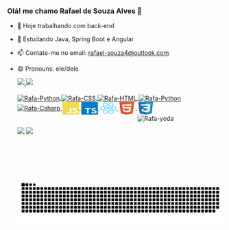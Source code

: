 ### Olá! me chamo Rafael de Souza Alves 👋

- 🔭 Hoje trabalhando com back-end
- 🌱 Estudando Java, Spring Boot e Angular
- 📫 Contate-me no email: rafael-souza4@outlook.com
- 😄 Pronouns: ele/dele

  <div>
    <a href="https://github.com/RafaelSouzaJava">
    <img height="180em" src="https://github-readme-stats.vercel.app/api?username=RafaelSouzaJava&show_icons=true&theme=algolia&include_all_commits=true&count_private=true"/>
    <img height="180em" src="https://github-readme-stats.vercel.app/api/top-langs/?username=RafaelSouzaJava&layout=compact&langs_count=7&theme=algolia"/>
  </div>
  
  <div style="display: inline_block"><br>      
    <img align="center" alt="Rafa-Python" height="60" width="40" src="https://cdn.jsdelivr.net/gh/devicons/devicon/icons/java/java-original-wordmark.svg">
    <img align="center" alt="Rafa-CSS" height="60" width="40" src="https://cdn.jsdelivr.net/gh/devicons/devicon/icons/jenkins/jenkins-original.svg">    
    <img align="center" alt="Rafa-HTML" height="60" width="40" src="https://cdn.jsdelivr.net/gh/devicons/devicon/icons/postgresql/postgresql-original-wordmark.svg">
    <img align="center" alt="Rafa-Python" height="60" width="40" src="https://cdn.jsdelivr.net/gh/devicons/devicon/icons/mysql/mysql-original-wordmark.svg">
    <img align="center" alt="Rafa-Csharp" height="30" width="40" src="https://cdn.jsdelivr.net/gh/devicons/devicon/icons/angularjs/angularjs-original.svg">
    <img align="center" alt="Rafa-Js" height="30" width="40" src="https://raw.githubusercontent.com/devicons/devicon/master/icons/javascript/javascript-plain.svg">
    <img align="center" alt="Rafa-Ts" height="30" width="40" src="https://raw.githubusercontent.com/devicons/devicon/master/icons/typescript/typescript-plain.svg">
    <img align="center" alt="Rafa-React" height="30" width="40" src="https://raw.githubusercontent.com/devicons/devicon/master/icons/react/react-original.svg">
    <img align="center" alt="Rafa-HTML" height="30" width="40" src="https://raw.githubusercontent.com/devicons/devicon/master/icons/html5/html5-original.svg">
    <img align="center" alt="Rafa-CSS" height="30" width="40" src="https://raw.githubusercontent.com/devicons/devicon/master/icons/css3/css3-original.svg">        
    <img align="right" alt="Rafa-yoda" height="150" width="200" src="https://media1.giphy.com/media/Zb0asRm15HqCbgShD4/giphy.gif?cid=ecf05e47bj14h3t5nnmddq23jzpddl4ljfd5qo15dp2cjrfh&rid=giphy.gif&ct=g">
    
    
  </div>
  
  ##
  
  <div>    
  <a href="https://www.instagram.com/rafael.souza.java/" target="_blank"><img src="https://img.shields.io/badge/-Instagram-%23E4405F?style=for-the-badge&logo=instagram&logoColor=white" target="_blank"></a> 	
  <a href="https://www.linkedin.com/in/rafael-souza-alves-86b3071b2" target="_blank"><img src="https://img.shields.io/badge/-LinkedIn-%230077B5?style=for-the-badge&logo=linkedin&logoColor=white" target="_blank"></a> 
 
   ![Snake animation](https://github.com/RafaelSouzaJava/RafaelSouzaJava/blob/output/github-contribution-grid-snake.svg)
    
  <div/>
